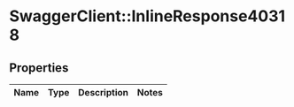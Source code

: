 # SwaggerClient::InlineResponse40318

## Properties
Name | Type | Description | Notes
------------ | ------------- | ------------- | -------------

